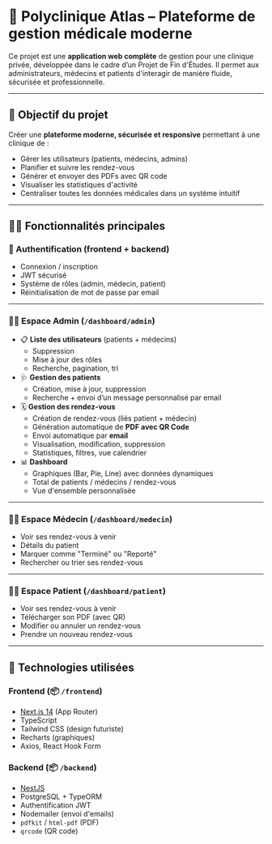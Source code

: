 # 🏥 Polyclinique Atlas – Plateforme de gestion médicale moderne

Ce projet est une **application web complète** de gestion pour une clinique privée, développée dans le cadre d’un Projet de Fin d'Études. Il permet aux administrateurs, médecins et patients d'interagir de manière fluide, sécurisée et professionnelle.

---

## 🎯 Objectif du projet

Créer une **plateforme moderne, sécurisée et responsive** permettant à une clinique de :

- Gérer les utilisateurs (patients, médecins, admins)
- Planifier et suivre les rendez-vous
- Générer et envoyer des PDFs avec QR code
- Visualiser les statistiques d'activité
- Centraliser toutes les données médicales dans un système intuitif

---

## 👨‍⚕️ Fonctionnalités principales

### 🔐 Authentification (frontend + backend)
- Connexion / inscription
- JWT sécurisé
- Système de rôles (admin, médecin, patient)
- Réinitialisation de mot de passe par email

---

### 🧑‍⚕️ Espace Admin (`/dashboard/admin`)
- 📋 **Liste des utilisateurs** (patients + médecins)
  - Suppression
  - Mise à jour des rôles
  - Recherche, pagination, tri
- 🩺 **Gestion des patients**
  - Création, mise à jour, suppression
  - Recherche + envoi d’un message personnalisé par email
- 🗓️ **Gestion des rendez-vous**
  - Création de rendez-vous (liés patient + médecin)
  - Génération automatique de **PDF avec QR Code**
  - Envoi automatique par **email**
  - Visualisation, modification, suppression
  - Statistiques, filtres, vue calendrier
- 📊 **Dashboard**
  - Graphiques (Bar, Pie, Line) avec données dynamiques
  - Total de patients / médecins / rendez-vous
  - Vue d'ensemble personnalisée

---

### 👨‍⚕️ Espace Médecin (`/dashboard/medecin`)
- Voir ses rendez-vous à venir
- Détails du patient
- Marquer comme "Terminé" ou "Reporté"
- Rechercher ou trier ses rendez-vous

---

### 👨‍🎓 Espace Patient (`/dashboard/patient`)
- Voir ses rendez-vous à venir
- Télécharger son PDF (avec QR)
- Modifier ou annuler un rendez-vous
- Prendre un nouveau rendez-vous

---

## 🧰 Technologies utilisées

### Frontend (📦 `/frontend`)
- [Next.js 14](https://nextjs.org/) (App Router)
- TypeScript
- Tailwind CSS (design futuriste)
- Recharts (graphiques)
- Axios, React Hook Form

### Backend (📦 `/backend`)
- [NestJS](https://nestjs.com/)
- PostgreSQL + TypeORM
- Authentification JWT
- Nodemailer (envoi d'emails)
- `pdfkit` / `html-pdf` (PDF)
- `qrcode` (QR code)



